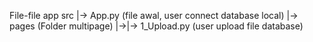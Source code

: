 File-file app
src
|-> App.py (file awal, user connect database local)
|-> pages (Folder multipage)
|->|-> 1_Upload.py (user upload file database)
